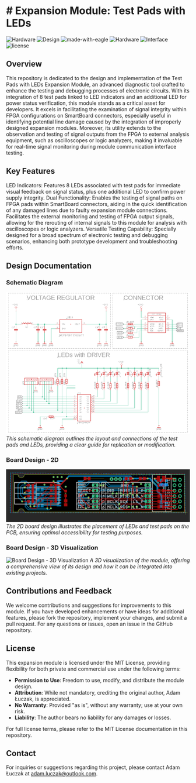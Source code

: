 # # Expansion Module: Test Pads with LEDs

![Hardware](https://img.shields.io/badge/Hardware-PCB-red)
![Design](https://img.shields.io/badge/Design-Schematic-blue)
![made-with-eagle](https://img.shields.io/badge/Made%20with-Eagle-blue.svg)
![Hardware](https://img.shields.io/badge/Hardware-Expansion%20Module-blue)
![Interface](https://img.shields.io/badge/Interface-I2S-yellow)
![license](https://img.shields.io/badge/license-MIT-green)

## Overview

This repository is dedicated to the design and implementation of the Test Pads with LEDs Expansion Module, an advanced diagnostic tool crafted to enhance the testing and debugging processes of electronic circuits. With its integration of 8 test pads linked to LED indicators and an additional LED for power status verification, this module stands as a critical asset for developers. It excels in facilitating the examination of signal integrity within FPGA configurations on SmartBoard connectors, especially useful in identifying potential line damage caused by the integration of improperly designed expansion modules. Moreover, its utility extends to the observation and testing of signal outputs from the FPGA to external analysis equipment, such as oscilloscopes or logic analyzers, making it invaluable for real-time signal monitoring during module communication interface testing.

## Key Features
LED Indicators: Features 8 LEDs associated with test pads for immediate visual feedback on signal status, plus one additional LED to confirm power supply integrity.
Dual Functionality:
Enables the testing of signal paths on FPGA pads within SmartBoard connectors, aiding in the quick identification of any damaged lines due to faulty expansion module connections.
Facilitates the external monitoring and testing of FPGA output signals, allowing for the rerouting of internal signals to this module for analysis with oscilloscopes or logic analyzers.
Versatile Testing Capability: Specially designed for a broad spectrum of electronic testing and debugging scenarios, enhancing both prototype development and troubleshooting efforts.

## Design Documentation

### Schematic Diagram
![Schematic Diagram](media/sch.png)
*This schematic diagram outlines the layout and connections of the test pads and LEDs, providing a clear guide for replication or modification.*

### Board Design - 2D
![Board Design - 2D](media/brd.png)
*The 2D board design illustrates the placement of LEDs and test pads on the PCB, ensuring optimal accessibility for testing purposes.*

### Board Design - 3D Visualization
![Board Design - 3D Visualization](media/brd_3D.png)
*A 3D visualization of the module, offering a comprehensive view of its design and how it can be integrated into existing projects.*

## Contributions and Feedback
We welcome contributions and suggestions for improvements to this module. If you have developed enhancements or have ideas for additional features, please fork the repository, implement your changes, and submit a pull request. For any questions or issues, open an issue in the GitHub repository.

## License
This expansion module is licensed under the MIT License, providing flexibility for both private and commercial use under the following terms:

- **Permission to Use**: Freedom to use, modify, and distribute the module design.
- **Attribution**: While not mandatory, crediting the original author, Adam Łuczak, is appreciated.
- **No Warranty**: Provided "as is", without any warranty; use at your own risk.
- **Liability**: The author bears no liability for any damages or losses.

For full license terms, please refer to the MIT License documentation in this repository.

## Contact
For inquiries or suggestions regarding this project, please contact Adam Łuczak at adam.luczak@outlook.com.

